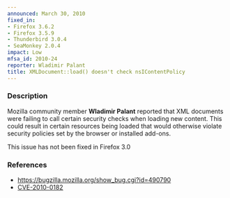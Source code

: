 ```yaml
---
announced: March 30, 2010
fixed_in:
- Firefox 3.6.2
- Firefox 3.5.9
- Thunderbird 3.0.4
- SeaMonkey 2.0.4
impact: Low
mfsa_id: 2010-24
reporter: Wladimir Palant
title: XMLDocument::load() doesn't check nsIContentPolicy
---
```


<h3>Description</h3>

<p>Mozilla community member <strong>Wladimir Palant</strong> reported
that XML documents were failing to call certain security checks when
loading new content.  This could result in certain resources being
loaded that would otherwise violate security policies set by the
browser or installed add-ons.</p>

<p class="note">This issue has not been fixed in Firefox 3.0</p>

<h3>References</h3>

<ul>
  <li><a href="https://bugzilla.mozilla.org/show_bug.cgi?id=490790">https://bugzilla.mozilla.org/show_bug.cgi?id=490790</a></li>
  <li><a class="ex-ref" href="http://cve.mitre.org/cgi-bin/cvename.cgi?name=CVE-2010-0182">CVE-2010-0182</a></li>
</ul>




